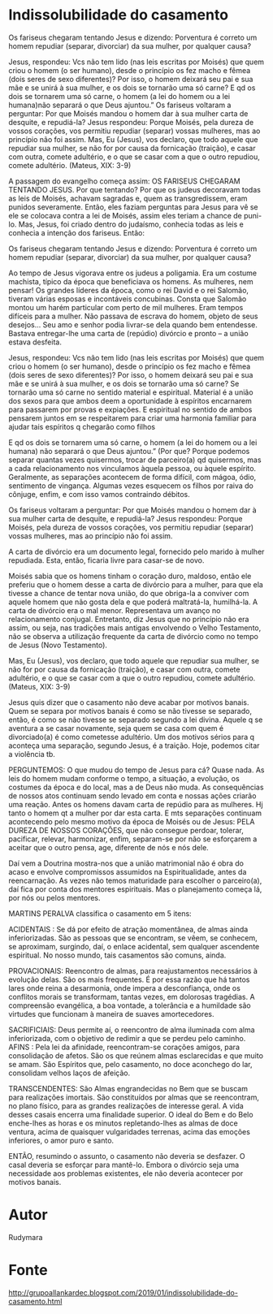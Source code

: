 # Indissolubilidade do casamento

Os fariseus chegaram tentando Jesus e dizendo: Porventura é correto um homem repudiar (separar, divorciar) da sua mulher, por qualquer causa?

Jesus, respondeu: Vcs não tem lido (nas leis escritas por Moisés) que quem criou o homem (o ser humano), desde o princípio os fez macho e fêmea (dois seres de sexo diferentes)? Por isso, o homem deixará seu pai e sua mãe e se unirá à sua mulher, e os dois se tornarão uma só carne?        E qd os dois se tornarem uma só carne, o homem (a lei do homem ou a lei humana)não separará o que Deus ajuntou.”  Os fariseus voltaram a perguntar: Por que Moisés mandou o homem dar à sua mulher carta de desquite, e repudiá-la? Jesus respondeu: Porque Moisés, pela dureza de vossos corações, vos permitiu repudiar (separar) vossas mulheres, mas ao princípio não foi assim. Mas, Eu (Jesus), vos declaro, que todo aquele que repudiar sua mulher, se não for por causa da fornicação (traição), e casar com outra, comete adultério, e o que se casar com a que o outro repudiou, comete adultério. (Mateus, XIX: 3-9)

A passagem do evangelho começa assim: OS FARISEUS CHEGARAM TENTANDO JESUS. Por que tentando? Por que os judeus decoravam todas as leis de Moisés, achavam sagradas e, quem as transgredissem, eram punidos severamente. Então, eles faziam perguntas para Jesus para vê se ele se colocava contra a lei de Moisés, assim eles teriam a chance de puni-lo. Mas, Jesus, foi criado dentro do judaísmo, conhecia todas as leis e conhecia a intenção dos fariseus.  Então:

Os fariseus chegaram tentando Jesus e dizendo: Porventura é correto um homem repudiar (separar, divorciar) da sua mulher, por qualquer causa?

Ao tempo de Jesus vigorava entre os judeus a poligamia. Era um costume machista, típico da época que beneficiava os homens. As mulheres, nem pensar! Os grandes líderes da época, como o rei David e o rei Salomão, tiveram várias esposas e incontáveis concubinas. Consta que Salomão montou um harém particular com perto de mil mulheres. Eram tempos difíceis para a mulher. Não passava de escrava do homem, objeto de seus desejos... Seu amo e senhor podia livrar-se dela quando bem entendesse. Bastava entregar-lhe uma carta de (repúdio) divórcio e pronto – a união estava desfeita.

Jesus, respondeu: Vcs não tem lido (nas leis escritas por Moisés) que quem criou o homem (o ser humano), desde o princípio os fez macho e fêmea (dois seres de sexo diferentes)? Por isso, o homem deixará seu pai e sua mãe e se unirá à sua mulher, e os dois se tornarão uma só carne? Se tornarão uma só carne no sentido material e espiritual. Material é a união dos sexos para que ambos deem a oportunidade à espíritos encarnarem para passarem por provas e expiações. E espiritual no sentido de ambos pensarem juntos em se respeitarem para criar uma harmonia familiar para ajudar tais espíritos q chegarão como filhos

E qd os dois se tornarem uma só carne, o homem (a lei do homem ou a lei humana) não separará o que Deus ajuntou.”  (Por que? Porque podemos separar quantas vezes quisermos, trocar de parceiro(a) qd quisermos, mas a cada relacionamento nos vinculamos àquela pessoa, ou àquele espírito. Geralmente, as separações acontecem de forma difícil, com mágoa, ódio, sentimento de vingança. Algumas vezes esquecem os filhos por raiva do cônjuge, enfim, e com isso vamos contraindo débitos.

Os fariseus voltaram a perguntar: Por que Moisés mandou o homem dar à sua mulher carta de desquite, e repudiá-la? Jesus respondeu: Porque Moisés, pela dureza de vossos corações, vos permitiu repudiar (separar) vossas mulheres, mas ao princípio não foi assim.

A carta de divórcio era um documento legal, fornecido pelo marido à mulher repudiada. Esta, então, ficaria livre para casar-se de novo.

Moisés sabia que os homens tinham o coração duro, maldoso, então ele preferiu que o homem desse a carta de divórcio para a mulher, para que ela tivesse a chance de tentar nova união, do que obriga-la a conviver com aquele homem que não gosta dela e que poderá maltratá-la, humilhá-la. A carta de divórcio era o mal menor. Representava um avanço no relacionamento conjugal. Entretanto, diz Jesus que no princípio não era assim, ou seja, nas tradições mais antigas envolvendo o Velho Testamento, não se observa a utilização frequente da carta de divórcio como no tempo de Jesus (Novo Testamento).

Mas, Eu (Jesus), vos declaro, que todo aquele que repudiar sua mulher, se não for por causa da fornicação (traição), e casar com outra, comete adultério, e o que se casar com a que o outro repudiou, comete adultério. (Mateus, XIX: 3-9)

Jesus quis dizer que o casamento não deve acabar por motivos banais. Quem se separa por motivos banais é como se não tivesse se separado, então, é como se não tivesse se separado segundo a lei divina. Aquele q se aventura a se casar novamente, seja quem se casa com quem é divorciado(a) é como cometesse adultério. Um dos motivos sérios para q aconteça uma separação, segundo Jesus, é a traição. Hoje, podemos citar a violência tb. 

PERGUNTEMOS: O que mudou do tempo de Jesus para cá? Quase nada. As leis do homem mudam conforme o tempo, a situação, a evolução, os costumes da época e do local, mas a de Deus não muda. As consequências de nossos atos continuam sendo levado em conta e nossas ações criarão uma reação. Antes os homens davam carta de repúdio para as mulheres. Hj tanto o homem qt a mulher por dar esta carta. E mts separações continuam acontecendo pelo mesmo motivo da época de Moisés ou de Jesus: PELA DUREZA DE NOSSOS CORAÇÕES, que não consegue perdoar, tolerar, pacificar, relevar, harmonizar, enfim, separam-se por não se esforçarem a aceitar que o outro pensa, age, diferente de nós e nós dele. 

Daí vem a Doutrina   mostra-nos que a união matrimonial não é obra do acaso e envolve compromissos assumidos na Espiritualidade, antes da reencarnação. As vezes não temos maturidade para escolher o parceiro(a), daí fica por conta dos mentores espirituais. Mas o planejamento começa lá, por nós ou pelos mentores.

MARTINS PERALVA classifica o casamento em 5 itens:

ACIDENTAIS : Se dá por efeito de atração momentânea, de almas ainda inferiorizadas. São as pessoas que se encontram, se vêem, se conhecem, se aproximam, surgindo, daí, o enlace acidental, sem qualquer ascendente espiritual. No nosso mundo, tais casamentos são comuns, ainda.

PROVACIONAIS: Reencontro de almas, para reajustamentos necessários à evolução delas. São os mais frequentes. É por essa razão que há tantos lares onde reina a desarmonia, onde impera a desconfiança, onde os conflitos morais se transformam, tantas vezes, em dolorosas tragédias. A compreensão evangélica, a boa vontade, a tolerância e a humildade são virtudes que funcionam à maneira de suaves amortecedores.

SACRIFICIAIS: Deus permite aí, o reencontro de alma iluminada com alma inferiorizada, com o objetivo de redimir a que se perdeu pelo caminho.
AFINS : Pela lei da afinidade, reencontram-se corações amigos, para consolidação de afetos. São os que reúnem almas esclarecidas e que muito se amam. São Espíritos que, pelo casamento, no doce aconchego do lar, consolidam velhos laços de afeição.

TRANSCENDENTES: São Almas engrandecidas no Bem que se buscam para realizações imortais. São constituídos por almas que se reencontram, no plano físico, para as grandes realizações de interesse geral. A vida desses casais encerra uma finalidade superior. O ideal do Bem e do Belo enche-lhes as horas e os minutos repletando-lhes as almas de doce ventura, acima de quaisquer vulgaridades terrenas, acima das emoções inferiores, o amor puro e santo.

ENTÃO, resumindo o assunto, o casamento não deveria se desfazer. O casal deveria se esforçar para mantê-lo. Embora o divórcio seja uma necessidade aos problemas existentes, ele não deveria acontecer por motivos banais. 

# Autor
Rudymara

# Fonte
http://grupoallankardec.blogspot.com/2019/01/indissolubilidade-do-casamento.html
